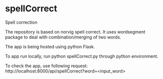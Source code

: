 # spellCorrect
Spell correction 

The repository is based on norvig spell correct.
It uses wordsegment package to deal with combination/merging of two words.

The app is being hosted using python Flask.

To app run locally, run python spellCorrect.py through python environment.

To check the app, use following request:
http://localhost:8000/api/spellCorrect?word=<input_word>

